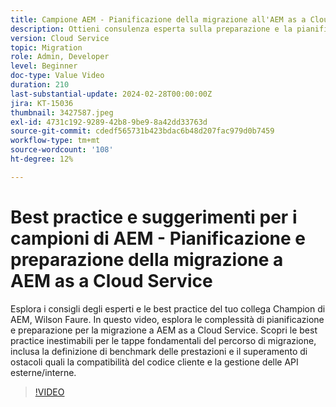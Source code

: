 ```yaml
---
title: Campione AEM - Pianificazione della migrazione all'AEM as a Cloud Service
description: Ottieni consulenza esperta sulla preparazione e la pianificazione della migrazione all’AEM as a Cloud Service dal campione dell’AEM, Wilson Faure.
version: Cloud Service
topic: Migration
role: Admin, Developer
level: Beginner
doc-type: Value Video
duration: 210
last-substantial-update: 2024-02-28T00:00:00Z
jira: KT-15036
thumbnail: 3427587.jpeg
exl-id: 4731c192-9289-42b8-9be9-8a42dd33763d
source-git-commit: cdedf565731b423bdac6b48d207fac979d0b7459
workflow-type: tm+mt
source-wordcount: '108'
ht-degree: 12%

---
```


# Best practice e suggerimenti per i campioni di AEM - Pianificazione e preparazione della migrazione a AEM as a Cloud Service

Esplora i consigli degli esperti e le best practice del tuo collega Champion di AEM, Wilson Faure. In questo video, esplora le complessità di pianificazione e preparazione per la migrazione a AEM as a Cloud Service. Scopri le best practice inestimabili per le tappe fondamentali del percorso di migrazione, inclusa la definizione di benchmark delle prestazioni e il superamento di ostacoli quali la compatibilità del codice cliente e la gestione delle API esterne/interne.

>[!VIDEO](https://video.tv.adobe.com/v/3427587/?learn=on)
